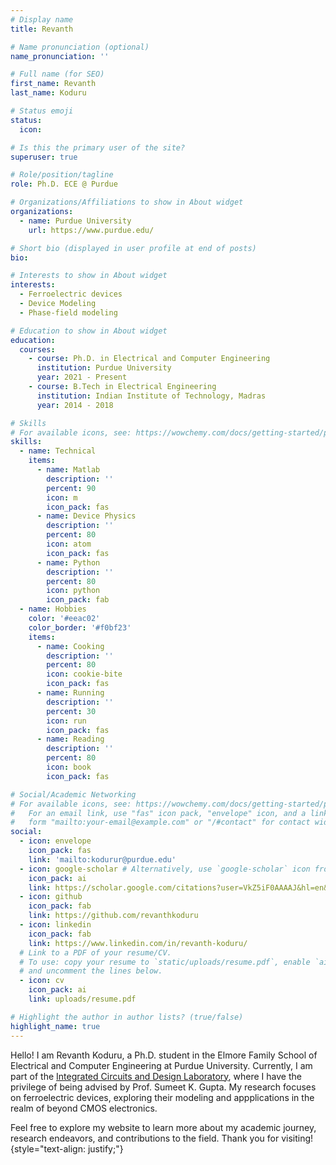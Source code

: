 ```yaml
---
# Display name
title: Revanth

# Name pronunciation (optional)
name_pronunciation: ''

# Full name (for SEO)
first_name: Revanth
last_name: Koduru

# Status emoji
status:
  icon: 

# Is this the primary user of the site?
superuser: true

# Role/position/tagline
role: Ph.D. ECE @ Purdue

# Organizations/Affiliations to show in About widget
organizations:
  - name: Purdue University
    url: https://www.purdue.edu/

# Short bio (displayed in user profile at end of posts)
bio: 

# Interests to show in About widget
interests:
  - Ferroelectric devices
  - Device Modeling
  - Phase-field modeling

# Education to show in About widget
education:
  courses:
    - course: Ph.D. in Electrical and Computer Engineering
      institution: Purdue University
      year: 2021 - Present
    - course: B.Tech in Electrical Engineering
      institution: Indian Institute of Technology, Madras
      year: 2014 - 2018

# Skills
# For available icons, see: https://wowchemy.com/docs/getting-started/page-builder/#icons
skills:
  - name: Technical
    items:
      - name: Matlab
        description: ''
        percent: 90
        icon: m
        icon_pack: fas
      - name: Device Physics
        description: ''
        percent: 80
        icon: atom
        icon_pack: fas
      - name: Python
        description: ''
        percent: 80
        icon: python
        icon_pack: fab
  - name: Hobbies
    color: '#eeac02'
    color_border: '#f0bf23'
    items:
      - name: Cooking
        description: ''
        percent: 80
        icon: cookie-bite
        icon_pack: fas
      - name: Running
        description: ''
        percent: 30
        icon: run
        icon_pack: fas
      - name: Reading
        description: ''
        percent: 80
        icon: book
        icon_pack: fas

# Social/Academic Networking
# For available icons, see: https://wowchemy.com/docs/getting-started/page-builder/#icons
#   For an email link, use "fas" icon pack, "envelope" icon, and a link in the
#   form "mailto:your-email@example.com" or "/#contact" for contact widget.
social:
  - icon: envelope
    icon_pack: fas
    link: 'mailto:kodurur@purdue.edu'
  - icon: google-scholar # Alternatively, use `google-scholar` icon from `ai` icon pack
    icon_pack: ai
    link: https://scholar.google.com/citations?user=VkZ5iF0AAAAJ&hl=en&inst=5549692440350501774
  - icon: github
    icon_pack: fab
    link: https://github.com/revanthkoduru
  - icon: linkedin
    icon_pack: fab
    link: https://www.linkedin.com/in/revanth-koduru/
  # Link to a PDF of your resume/CV.
  # To use: copy your resume to `static/uploads/resume.pdf`, enable `ai` icons in `params.yaml`,
  # and uncomment the lines below.
  - icon: cv
    icon_pack: ai
    link: uploads/resume.pdf

# Highlight the author in author lists? (true/false)
highlight_name: true
---
```


Hello! I am Revanth Koduru, a Ph.D. student in the Elmore Family School of Electrical and Computer Engineering at Purdue University. Currently, I am part of the <a href="https://engineering.purdue.edu/ICDL" target="_blank">Integrated Circuits and Design Laboratory</a>, where I have the privilege of being advised by Prof. Sumeet K. Gupta. My research focuses on ferroelectric devices, exploring their modeling and appplications in the realm of beyond CMOS electronics.

Feel free to explore my website to learn more about my academic journey, research endeavors, and contributions to the field. Thank you for visiting!
{style="text-align: justify;"}
